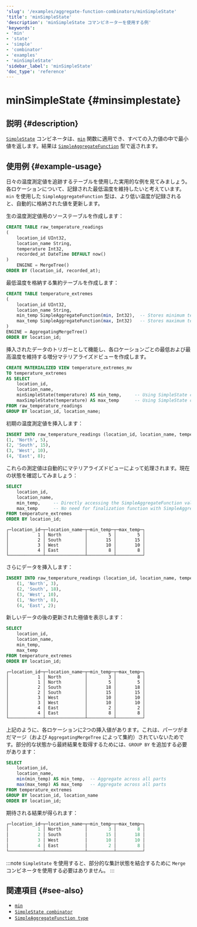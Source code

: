 ```yaml
---
'slug': '/examples/aggregate-function-combinators/minSimpleState'
'title': 'minSimpleState'
'description': 'minSimpleState コマンビネーターを使用する例'
'keywords':
- 'min'
- 'state'
- 'simple'
- 'combinator'
- 'examples'
- 'minSimpleState'
'sidebar_label': 'minSimpleState'
'doc_type': 'reference'
---
```



# minSimpleState {#minsimplestate}

## 説明 {#description}

[`SimpleState`](/sql-reference/aggregate-functions/combinators#-simplestate) コンビネータは、[`min`](/sql-reference/aggregate-functions/reference/min) 関数に適用でき、すべての入力値の中で最小値を返します。結果は [`SimpleAggregateFunction`](/docs/sql-reference/data-types/simpleaggregatefunction) 型で返されます。

## 使用例 {#example-usage}

日々の温度測定値を追跡するテーブルを使用した実用的な例を見てみましょう。各ロケーションについて、記録された最低温度を維持したいと考えています。`min` を使用した `SimpleAggregateFunction` 型は、より低い温度が記録されると、自動的に格納された値を更新します。

生の温度測定値用のソーステーブルを作成します：

```sql
CREATE TABLE raw_temperature_readings
(
    location_id UInt32,
    location_name String,
    temperature Int32,
    recorded_at DateTime DEFAULT now()
)
    ENGINE = MergeTree()
ORDER BY (location_id, recorded_at);
```

最低温度を格納する集約テーブルを作成します：

```sql
CREATE TABLE temperature_extremes
(
    location_id UInt32,
    location_name String,
    min_temp SimpleAggregateFunction(min, Int32),  -- Stores minimum temperature
    max_temp SimpleAggregateFunction(max, Int32)   -- Stores maximum temperature
)
ENGINE = AggregatingMergeTree()
ORDER BY location_id;
```

挿入されたデータのトリガーとして機能し、各ロケーションごとの最低および最高温度を維持する増分マテリアライズドビューを作成します。

```sql
CREATE MATERIALIZED VIEW temperature_extremes_mv
TO temperature_extremes
AS SELECT
    location_id,
    location_name,
    minSimpleState(temperature) AS min_temp,     -- Using SimpleState combinator
    maxSimpleState(temperature) AS max_temp      -- Using SimpleState combinator
FROM raw_temperature_readings
GROUP BY location_id, location_name;
```

初期の温度測定値を挿入します：

```sql
INSERT INTO raw_temperature_readings (location_id, location_name, temperature) VALUES
(1, 'North', 5),
(2, 'South', 15),
(3, 'West', 10),
(4, 'East', 8);
```

これらの測定値は自動的にマテリアライズドビューによって処理されます。現在の状態を確認してみましょう：

```sql
SELECT
    location_id,
    location_name,
    min_temp,     -- Directly accessing the SimpleAggregateFunction values
    max_temp      -- No need for finalization function with SimpleAggregateFunction
FROM temperature_extremes
ORDER BY location_id;
```

```response
┌─location_id─┬─location_name─┬─min_temp─┬─max_temp─┐
│           1 │ North         │        5 │        5 │
│           2 │ South         │       15 │       15 │
│           3 │ West          │       10 │       10 │
│           4 │ East          │        8 │        8 │
└─────────────┴───────────────┴──────────┴──────────┘
```

さらにデータを挿入します：

```sql
INSERT INTO raw_temperature_readings (location_id, location_name, temperature) VALUES
    (1, 'North', 3),
    (2, 'South', 18),
    (3, 'West', 10),
    (1, 'North', 8),
    (4, 'East', 2);
```

新しいデータの後の更新された極値を表示します：

```sql
SELECT
    location_id,
    location_name,
    min_temp,  
    max_temp
FROM temperature_extremes
ORDER BY location_id;
```

```response
┌─location_id─┬─location_name─┬─min_temp─┬─max_temp─┐
│           1 │ North         │        3 │        8 │
│           1 │ North         │        5 │        5 │
│           2 │ South         │       18 │       18 │
│           2 │ South         │       15 │       15 │
│           3 │ West          │       10 │       10 │
│           3 │ West          │       10 │       10 │
│           4 │ East          │        2 │        2 │
│           4 │ East          │        8 │        8 │
└─────────────┴───────────────┴──────────┴──────────┘
```

上記のように、各ロケーションに2つの挿入値があります。これは、パーツがまだマージ（および `AggregatingMergeTree` によって集約）されていないためです。部分的な状態から最終結果を取得するためには、`GROUP BY` を追加する必要があります：

```sql
SELECT
    location_id,
    location_name,
    min(min_temp) AS min_temp,  -- Aggregate across all parts 
    max(max_temp) AS max_temp   -- Aggregate across all parts
FROM temperature_extremes
GROUP BY location_id, location_name
ORDER BY location_id;
```

期待される結果が得られます：

```sql
┌─location_id─┬─location_name─┬─min_temp─┬─max_temp─┐
│           1 │ North         │        3 │        8 │
│           2 │ South         │       15 │       18 │
│           3 │ West          │       10 │       10 │
│           4 │ East          │        2 │        8 │
└─────────────┴───────────────┴──────────┴──────────┘
```

:::note
`SimpleState` を使用すると、部分的な集計状態を結合するために `Merge` コンビネータを使用する必要はありません。
:::

## 関連項目 {#see-also}
- [`min`](/sql-reference/aggregate-functions/reference/min)
- [`SimpleState combinator`](/sql-reference/aggregate-functions/combinators#-simplestate)
- [`SimpleAggregateFunction type`](/sql-reference/data-types/simpleaggregatefunction)
